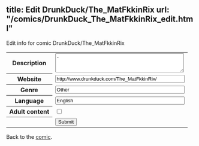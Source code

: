 title: Edit DrunkDuck/The_MatFkkinRix
url: "/comics/DrunkDuck_The_MatFkkinRix_edit.html"
---
Edit info for comic DrunkDuck/The_MatFkkinRix

<form name="comic" action="http://gaepostmail.appspot.com/comic/" method="post">
<table class="comicinfo">
<tr>
<th>Description</th><td><textarea name="description" cols="40" rows="3">-</textarea></td>
</tr>
<tr>
<th>Website</th><td><input type="text" name="url" value="http://www.drunkduck.com/The_MatFkkinRix/" size="40"/></td>
</tr>
<tr>
<th>Genre</th><td><input type="text" name="genre" value="Other" size="40"/></td>
</tr>
<tr>
<th>Language</th><td><input type="text" name="language" value="English" size="40"/></td>
</tr>
<tr>
<th>Adult content</th><td><input type="checkbox" name="adult" value="adult" /></td>
</tr>
<tr>
<th></th><td>
<input type="hidden" name="comic" value="DrunkDuck_The_MatFkkinRix" />
<input type="submit" name="submit" value="Submit" />
</td>
</tr>
</table>
</form>

Back to the [comic](DrunkDuck_The_MatFkkinRix.html).
